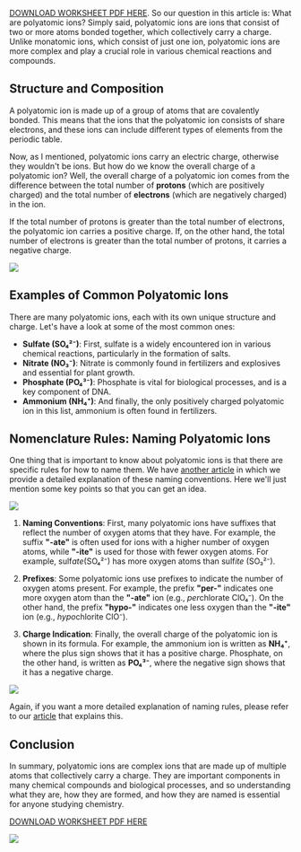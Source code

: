 [DOWNLOAD WORKSHEET PDF HERE](https://somethingcalledscience.com/worksheets/polyatomic-ions). So our question in this article is: What are polyatomic ions? Simply said, polyatomic ions are ions that consist of two or more atoms bonded together, which collectively carry a charge. Unlike monatomic ions, which consist of just one ion, polyatomic ions are more complex and play a crucial role in various chemical reactions and compounds.

## Structure and Composition

A polyatomic ion is made up of a group of atoms that are covalently bonded. This means that the ions that the polyatomic ion consists of share electrons, and these ions can include different types of elements from the periodic table.

Now, as I mentioned, polyatomic ions carry an electric charge, otherwise they wouldn't be ions. But how do we know the overall charge of a polyatomic ion? Well, the overall charge of a polyatomic ion comes from the difference between the total number of **protons** (which are positively charged) and the total number of **electrons** (which are negatively charged) in the ion.

If the total number of protons is greater than the total number of electrons, the polyatomic ion carries a positive charge. If, on the other hand, the total number of electrons is greater than the total number of protons, it carries a negative charge.

![](/images/005%20Polyatomic%20Ions/What%20are%20polyatomic%20ions%20in%20chemistry.jpg)

## Examples of Common Polyatomic Ions

There are many polyatomic ions, each with its own unique structure and charge. Let's have a look at some of the most common ones:

- **Sulfate (SO₄²⁻)**: First, sulfate is a widely encountered ion in various chemical reactions, particularly in the formation of salts.
- **Nitrate (NO₃⁻)**: Nitrate is commonly found in fertilizers and explosives and essential for plant growth.
- **Phosphate (PO₄³⁻)**: Phosphate is vital for biological processes, and is a key component of DNA.
- **Ammonium (NH₄⁺)**: And finally, the only positively charged polyatomic ion in this list, ammonium is often found in fertilizers.

## Nomenclature Rules: Naming Polyatomic Ions

One thing that is important to know about polyatomic ions is that there are specific rules for how to name them. We have [another article](https://somethingcalledscience.com/post/naming-polyatomic-ions) in which we provide a detailed explanation of these naming conventions. Here we'll just mention some key points so that you can get an idea.

![](/images/005%20Polyatomic%20Ions/Suffixes%20and%20prefixes%20for%20-ate,%20-ite,%20per-,%20hypo-.jpg)

1. **Naming Conventions**: First, many polyatomic ions have suffixes that reflect the number of oxygen atoms that they have. For example, the suffix **"-ate"** is often used for ions with a higher number of oxygen atoms, while **"-ite"** is used for those with fewer oxygen atoms. For example, sulf*ate*(SO₄²⁻) has more oxygen atoms than sulf*ite* (SO₃²⁻).

2. **Prefixes**: Some polyatomic ions use prefixes to indicate the number of oxygen atoms present. For example, the prefix **"per-"** indicates one more oxygen atom than the **"-ate"** ion (e.g., *per*chlorate ClO₄⁻). On the other hand, the prefix **"hypo-"** indicates one less oxygen than the **"-ite"** ion (e.g., *hypo*chlorite ClO⁻).

3. **Charge Indication**: Finally, the overall charge of the polyatomic ion is shown in its formula. For example, the ammonium ion is written as **NH₄⁺**, where the plus sign shows that it has a positive charge. Phosphate, on the other hand, is written as **PO₄³⁻**, where the negative sign shows that it has a negative charge.

![](/images/005%20Polyatomic%20Ions/Naming%20rules%20and%20definitions%20for%20polyatomic%20ions.jpg)

Again, if you want a more detailed explanation of naming rules, please refer to our [article](https://somethingcalledscience.com/post/naming-polyatomic-ions) that explains this.

## Conclusion

In summary, polyatomic ions are complex ions that are made up of multiple atoms that collectively carry a charge. They are important components in many chemical compounds and biological processes, and so understanding what they are, how they are formed, and how they are named is essential for anyone studying chemistry.

[DOWNLOAD WORKSHEET PDF HERE](https://somethingcalledscience.com/worksheets/polyatomic-ions)

![](/images/005%20Polyatomic%20Ions/What%20is%20a%20polyatomic%20ion%20We%20explained%20it.jpg)